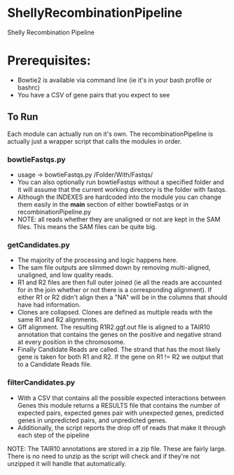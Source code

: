 ShellyRecombinationPipeline
===========================

Shelly Recombination Pipeline

# Prerequisites:
- Bowtie2 is available via command line (ie it's in your bash profile or bashrc)
- You have a CSV of gene pairs that you expect to see

## To Run
Each module can actually run on it's own. The recombinationPipeline is actually just a wrapper script that calls the modules in order.

### bowtieFastqs.py
- usage -> bowtieFastqs.py /Folder/With/Fastqs/
- You can also optionally run bowtieFastqs without a specified folder and it will assume that the current working directory is the folder with fastqs.
- Although the INDEXES are hardcoded into the module you can change them easily in the __main__ section of either bowtieFastqs or in recombinationPipeline.py
- NOTE: all reads whether they are unaligned or not are kept in the SAM files. This means the SAM files can be quite big.

### getCandidates.py
- The majority of the processing and logic happens here.
- The sam file outputs are slimmed down by removing multi-aligned, unaligned, and low quality reads.
- R1 and R2 files are then full outer joined (ie all the reads are accounted for in the join whether or not there is a corresponding alignment). If either R1 or R2 didn't align then a "NA" will be in the columns that should have had information.
- Clones are collapsed. Clones are defined as multiple reads with the same R1 and R2 alignments.
- Gff alignment. The resulting R1R2.ggf.out file is aligned to a TAIR10 annotation that contains the genes on the positive and negative strand at every position in the chromosome.
- Finally Candidate Reads are called. The strand that has the most likely gene is taken for both R1 and R2. If the gene on R1 != R2 we output that to a Candidate Reads file.

### filterCandidates.py
- With a CSV that contains all the possible expected interactions between Genes this module returns a RESULTS file that contains the number of expected pairs, expected genes pair with unexpected genes, predicted genes in unpredicted pairs, and unpredicted genes.
- Additionally, the script reports the drop off of reads that make it through each step of the pipeline

NOTE:
The TAIR10 annotations are stored in a zip file. These are fairly large. There is no need to unzip as the script will check and if they're not unzipped it will handle that automatically.
